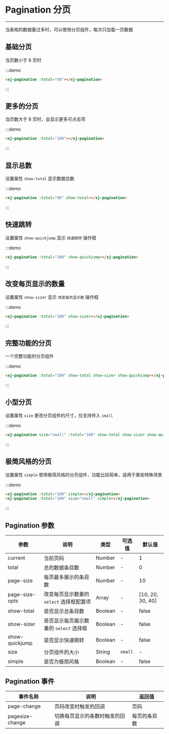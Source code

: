 
# Pagination 分页

----

当表格的数据量过多时，可以使用分页组件，每次只加载一页数据

## 基础分页

当页数小于 8 页时

:::demo
```html
<xj-pagination :total="60"></xj-pagination>
```
:::

## 更多的分页

当页数大于 8 页时，会显示更多可点击项

:::demo
```html
<xj-pagination :total="100"></xj-pagination>
```
:::

## 显示总数

设置属性 `show-total` 显示数据总数

:::demo
```html
<xj-pagination :total="80" show-total></xj-pagination>
```
:::

## 快速跳转

设置属性 `show-quickjump` 显示 `快速跳转` 操作框

:::demo
```html
<xj-pagination :total="100" show-quickjump></xj-pagination>
```
:::

## 改变每页显示的数量

设置属性 `show-sizer` 显示 `改变每页显示数` 操作框

:::demo
```html
<xj-pagination :total="100" show-sizer></xj-pagination>
```
:::

## 完整功能的分页

一个完整功能的分页组件

:::demo
```html
<xj-pagination :total="100" show-total show-sizer show-quickjump></xj-pagination>
```
:::

## 小型分页

设置属性 `size` 更改分页组件的尺寸，仅支持传入 `small`

:::demo
```html
<xj-pagination size="small" :total="100" show-total show-sizer show-quickjump></xj-pagination>
```
:::

## 极简风格的分页

设置属性 `simple` 使用极简风格的分页组件，功能比较简单，适用于某些特殊场景

:::demo
```html
<xj-pagination :total="100" simple></xj-pagination>
<xj-pagination :total="100" size="small" simple></xj-pagination>
```
:::

## Pagination 参数

| 参数      | 说明          | 类型      | 可选值                           | 默认值  |
|---------- |-------------- |---------- |-----------------------------  |-------- |
| current | 当前页码 | Number | - | 1 |
| total | 总的数据条目数 | Number | - | 0 |
| page-size | 每页最多展示的条目数 | Number | - | 10 |
| page-size-opts | 改变每页显示数量的 `select` 选择框配置项 | Array | - | [10, 20, 30, 40] |
| show-total | 是否显示总条目数 | Boolean | - | false |
| show-sizer | 是否显示每页展示数量的 `select` 选择框 | Boolean | - | false |
| show-quickjump | 是否显示快速跳转 | Boolean | - | false |
| size | 分页组件的大小 | String | `small` | - |
| simple | 是否为极简风格 | Boolean | - | false |

## Pagination 事件

| 事件名称      | 说明          | 返回值  |
|---------- |-------------- |---------- |
| page-change | 页码改变时触发的回调 | 页码 |
| pagesize-change | 切换每页显示的条数时触发的回调 | 每页的条目数 |

<style lang="scss" scoped>
  .xj-pagination + .xj-pagination {
    margin-top: 16px;
  }
</style>
